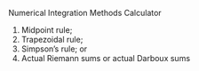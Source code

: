 Numerical Integration Methods Calculator

1. Midpoint rule;
2. Trapezoidal rule;
3. Simpson’s rule; or
4. Actual Riemann sums or actual Darboux sums
